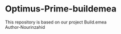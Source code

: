 # Optimus-Prime-buildemea
This repository is based on our project Build.emea
<br>
Author-Nourinzahid
